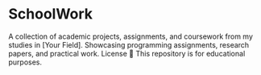 # SchoolWork
A collection of academic projects, assignments, and coursework from my studies in [Your Field]. Showcasing programming assignments, research papers, and practical work.
License 📜
This repository is for educational purposes.

